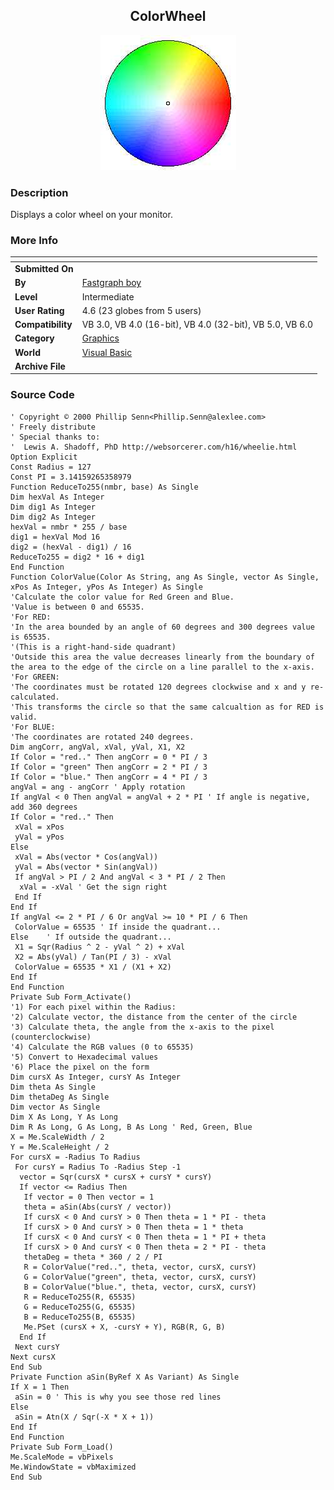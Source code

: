 ﻿<div align="center">

## ColorWheel

<img src="PIC200072491414531.jpg">
</div>

### Description

Displays a color wheel on your monitor.
 
### More Info
 


<span>             |<span>
---                |---
**Submitted On**   |
**By**             |[Fastgraph boy](https://github.com/Planet-Source-Code/PSCIndex/blob/master/ByAuthor/fastgraph-boy.md)
**Level**          |Intermediate
**User Rating**    |4.6 (23 globes from 5 users)
**Compatibility**  |VB 3\.0, VB 4\.0 \(16\-bit\), VB 4\.0 \(32\-bit\), VB 5\.0, VB 6\.0
**Category**       |[Graphics](https://github.com/Planet-Source-Code/PSCIndex/blob/master/ByCategory/graphics__1-46.md)
**World**          |[Visual Basic](https://github.com/Planet-Source-Code/PSCIndex/blob/master/ByWorld/visual-basic.md)
**Archive File**   |[](https://github.com/Planet-Source-Code/fastgraph-boy-colorwheel__1-10006/archive/master.zip)





### Source Code

```
' Copyright © 2000 Phillip Senn<Phillip.Senn@alexlee.com>
' Freely distribute
' Special thanks to:
'  Lewis A. Shadoff, PhD http://websorcerer.com/h16/wheelie.html
Option Explicit
Const Radius = 127
Const PI = 3.14159265358979
Function ReduceTo255(nmbr, base) As Single
Dim hexVal As Integer
Dim dig1 As Integer
Dim dig2 As Integer
hexVal = nmbr * 255 / base
dig1 = hexVal Mod 16
dig2 = (hexVal - dig1) / 16
ReduceTo255 = dig2 * 16 + dig1
End Function
Function ColorValue(Color As String, ang As Single, vector As Single, xPos As Integer, yPos As Integer) As Single
'Calculate the color value for Red Green and Blue.
'Value is between 0 and 65535.
'For RED:
'In the area bounded by an angle of 60 degrees and 300 degrees value is 65535.
'(This is a right-hand-side quadrant)
'Outside this area the value decreases linearly from the boundary of the area to the edge of the circle on a line parallel to the x-axis.
'For GREEN:
'The coordinates must be rotated 120 degrees clockwise and x and y re-calculated.
'This transforms the circle so that the same calcualtion as for RED is valid.
'For BLUE:
'The coordinates are rotated 240 degrees.
Dim angCorr, angVal, xVal, yVal, X1, X2
If Color = "red.." Then angCorr = 0 * PI / 3
If Color = "green" Then angCorr = 2 * PI / 3
If Color = "blue." Then angCorr = 4 * PI / 3
angVal = ang - angCorr ' Apply rotation
If angVal < 0 Then angVal = angVal + 2 * PI ' If angle is negative, add 360 degrees
If Color = "red.." Then
 xVal = xPos
 yVal = yPos
Else
 xVal = Abs(vector * Cos(angVal))
 yVal = Abs(vector * Sin(angVal))
 If angVal > PI / 2 And angVal < 3 * PI / 2 Then
  xVal = -xVal ' Get the sign right
 End If
End If
If angVal <= 2 * PI / 6 Or angVal >= 10 * PI / 6 Then
 ColorValue = 65535 ' If inside the quadrant...
Else    ' If outside the quadrant...
 X1 = Sqr(Radius ^ 2 - yVal ^ 2) + xVal
 X2 = Abs(yVal) / Tan(PI / 3) - xVal
 ColorValue = 65535 * X1 / (X1 + X2)
End If
End Function
Private Sub Form_Activate()
'1) For each pixel within the Radius:
'2) Calculate vector, the distance from the center of the circle
'3) Calculate theta, the angle from the x-axis to the pixel (counterclockwise)
'4) Calculate the RGB values (0 to 65535)
'5) Convert to Hexadecimal values
'6) Place the pixel on the form
Dim cursX As Integer, cursY As Integer
Dim theta As Single
Dim thetaDeg As Single
Dim vector As Single
Dim X As Long, Y As Long
Dim R As Long, G As Long, B As Long ' Red, Green, Blue
X = Me.ScaleWidth / 2
Y = Me.ScaleHeight / 2
For cursX = -Radius To Radius
 For cursY = Radius To -Radius Step -1
  vector = Sqr(cursX * cursX + cursY * cursY)
  If vector <= Radius Then
   If vector = 0 Then vector = 1
   theta = aSin(Abs(cursY / vector))
   If cursX < 0 And cursY > 0 Then theta = 1 * PI - theta
   If cursX > 0 And cursY > 0 Then theta = 1 * theta
   If cursX < 0 And cursY < 0 Then theta = 1 * PI + theta
   If cursX > 0 And cursY < 0 Then theta = 2 * PI - theta
   thetaDeg = theta * 360 / 2 / PI
   R = ColorValue("red..", theta, vector, cursX, cursY)
   G = ColorValue("green", theta, vector, cursX, cursY)
   B = ColorValue("blue.", theta, vector, cursX, cursY)
   R = ReduceTo255(R, 65535)
   G = ReduceTo255(G, 65535)
   B = ReduceTo255(B, 65535)
   Me.PSet (cursX + X, -cursY + Y), RGB(R, G, B)
  End If
 Next cursY
Next cursX
End Sub
Private Function aSin(ByRef X As Variant) As Single
If X = 1 Then
 aSin = 0 ' This is why you see those red lines
Else
 aSin = Atn(X / Sqr(-X * X + 1))
End If
End Function
Private Sub Form_Load()
Me.ScaleMode = vbPixels
Me.WindowState = vbMaximized
End Sub
```

